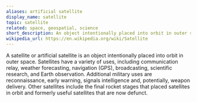 ```yaml
---
aliases: artificial satellite
display_name: satellite
topic: satellite
related: space, geospatial, science
short_description: An object intentionally placed into orbit in outer space for a variety of uses.
wikipedia_url: https://en.wikipedia.org/wiki/Satellite
---
```

A satellite or artificial satellite is an object intentionally placed into orbit in outer space. Satellites have a variety of uses, including communication relay, weather forecasting, navigation (GPS), broadcasting, scientific research, and Earth observation. Additional military uses are reconnaissance, early warning, signals intelligence and, potentially, weapon delivery. Other satellites include the final rocket stages that placed satellites in orbit and formerly useful satellites that are now defunct.